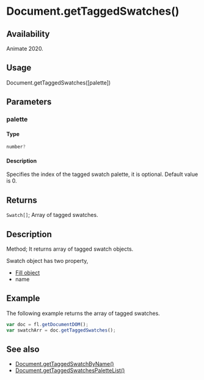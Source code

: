 # Document.getTaggedSwatches()

## Availability

Animate 2020.

## Usage

Document.getTaggedSwatches([palette])

## Parameters

### **palette**

#### Type

```typescript
number?
```

#### Description

Specifies the index of the tagged swatch palette, it is optional. Default value is 0.

## Returns

`Swatch[]`; Array of tagged swatches.

## Description

Method; It returns array of tagged swatch objects.

Swatch object has two property,

- [Fill object](../Fill_object/Fill_summary.md)
- name

## Example

The following example returns the array of tagged swatches.

```javascript
var doc = fl.getDocumentDOM();
var swatchArr = doc.getTaggedSwatches();
```

## See also

- [Document.getTaggedSwatchByName()](../Document_object/Document6062.md)
- [Document.getTaggedSwatchesPaletteList()](../Document_object/Document6063.md)
